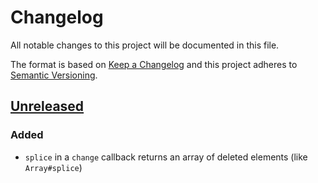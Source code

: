 # Changelog
All notable changes to this project will be documented in this file.

The format is based on [Keep a Changelog](http://keepachangelog.com/en/1.0.0/)
and this project adheres to [Semantic Versioning](http://semver.org/spec/v2.0.0.html).

## [Unreleased]

### Added
- `splice` in a `change` callback returns an array of deleted elements (like `Array#splice`)

[Unreleased]: https://github.com/automerge/automerge/compare/v0.6.0...HEAD
